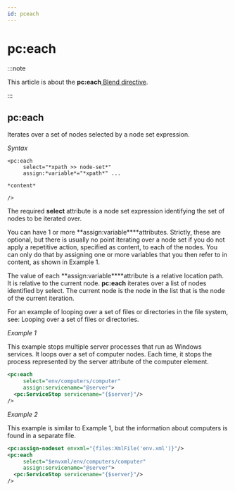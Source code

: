```yaml
---
id: pceach
---
```


# pc:each




:::note

This article is about the **pc:each**[ Blend directive](/Repositories/Blend_directives).

:::

## **pc:each**

Iterates over a set of nodes selected by a node set expression.

*Syntax*

```
<pc:each
     select="*xpath >> node-set*"
     assign:*variable*="*xpath*" ...

*content*

/>
```

The required **select** attribute is a node set expression identifying the set of nodes to be iterated over.

You can have 1 or more **assign:variable****attributes. Strictly, these are optional, but there is usually no point iterating over a node set if you do not apply a repetitive action, specified as content, to each of the nodes. You can only do that by assigning one or more variables that you then refer to in content, as shown in Example 1.

The value of each **assign:variable****attribute is a relative location path. It is relative to the current node. **pc:each** iterates over a list of nodes identified by select. The current node is the node in the list that is the node of the current iteration.

For an example of looping over a set of files or directories in the file system, see: Looping over a set of files or directories.

*Example 1*

This example stops multiple server processes that run as Windows services. It loops over a set of computer nodes. Each time, it stops the process represented by the server attribute of the computer element.

```xml
<pc:each
     select="env/computers/computer"
     assign:servicename="@server">
  <pc:ServiceStop servicename="{$server}"/>
/>
```

*Example 2*

This example is similar to Example 1, but the information about computers is found in a separate file.

```xml
<pc:assign-nodeset envxml="{files:XmlFile('env.xml')}"/>
<pc:each
     select="$envxml/env/computers/computer"
     assign:servicename="@server">
  <pc:ServiceStop servicename="{$server}"/>
/>
```

 